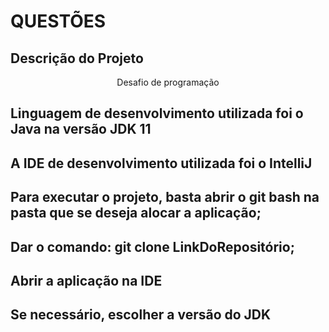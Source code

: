 # QUESTÕES

## Descrição do Projeto
<p align="center">Desafio de programação</p>

## Linguagem de desenvolvimento utilizada foi o Java na versão JDK 11
## A IDE de desenvolvimento utilizada foi o IntelliJ



## Para executar o projeto, basta abrir o git bash na pasta que se deseja alocar a aplicação;
## Dar o comando: git clone LinkDoRepositório;
## Abrir a aplicação na IDE
## Se necessário, escolher a versão do JDK

